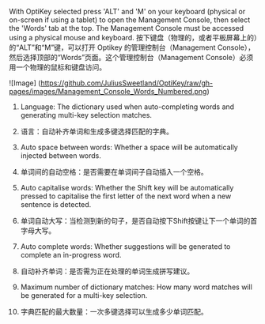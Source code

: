With OptiKey selected press 'ALT' and 'M' on your keyboard (physical or on-screen if using a tablet) to open the Management Console, then select the 'Words' tab at the top. The Management Console must be accessed using a physical mouse and keyboard.
按下键盘（物理的，或者平板屏幕上的）的“ALT”和“M”键，可以打开 Optikey 的管理控制台（Management Console），然后选择顶部的“Words”页面。这个管理控制台（Management Console）必须用一个物理的鼠标和键盘访问。

![Image] (https://github.com/JuliusSweetland/OptiKey/raw/gh-pages/images/Management_Console_Words_Numbered.png)

1. Language: The dictionary used when auto-completing words and generating multi-key selection matches.
1. 语言：自动补齐单词和生成多键选择匹配的字典。

2. Auto space between words: Whether a space will be automatically injected between words.
2. 单词间的自动空格：是否需要在单词间子自动插入一个空格。

3. Auto capitalise words: Whether the Shift key will be automatically pressed to capitalise the first letter of the next word when a new sentence is detected.
3. 单词自动大写：当检测到新的句子，是否自动按下Shift按键让下一个单词的首字母大写。

4. Auto complete words: Whether suggestions will be generated to complete an in-progress word.
4. 自动补齐单词：是否需为正在处理的单词生成拼写建议。

5. Maximum number of dictionary matches: How many word matches will be generated for a multi-key selection.
5. 字典匹配的最大数量：一次多键选择可以生成多少单词匹配。
